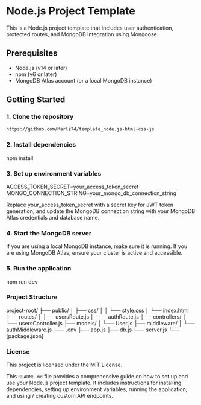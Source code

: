 # Node.js Project Template

This is a Node.js project template that includes user authentication, protected routes, and MongoDB integration using Mongoose.

## Prerequisites

- Node.js (v14 or later)
- npm (v6 or later)
- MongoDB Atlas account (or a local MongoDB instance)

## Getting Started

### 1. Clone the repository

```sh
https://github.com/Marlz74/template_node.js-html-css-js

```

### 2. Install dependencies

npm install

### 3. Set up environment variables

ACCESS_TOKEN_SECRET=your_access_token_secret
MONGO_CONNECTION_STRING=your_mongo_db_connection_string

Replace your_access_token_secret with a secret key for JWT token generation, and update the MongoDB connection string with your MongoDB Atlas credentials and database name.

### 4. Start the MongoDB server

If you are using a local MongoDB instance, make sure it is running. If you are using MongoDB Atlas, ensure your cluster is active and accessible.

### 5. Run the application

npm run dev

### Project Structure

project-root/
├── public/
│   ├── css/
│   │   └── style.css
│   └── index.html
├── routes/
│   ├── usersRoute.js
│   └── authRoute.js
├── controllers/
│   └── usersController.js
├── models/
│   └── User.js
├── middleware/
│   └── authMiddleware.js
├── .env
├── app.js
├── db.js
├── server.js
└── [package.json]




### License

This project is licensed under the MIT License.


This `README.md` file provides a comprehensive guide on how to set up and use your Node.js project template. It includes instructions for installing dependencies, setting up environment variables, running the application, and using / creating custom API endpoints.